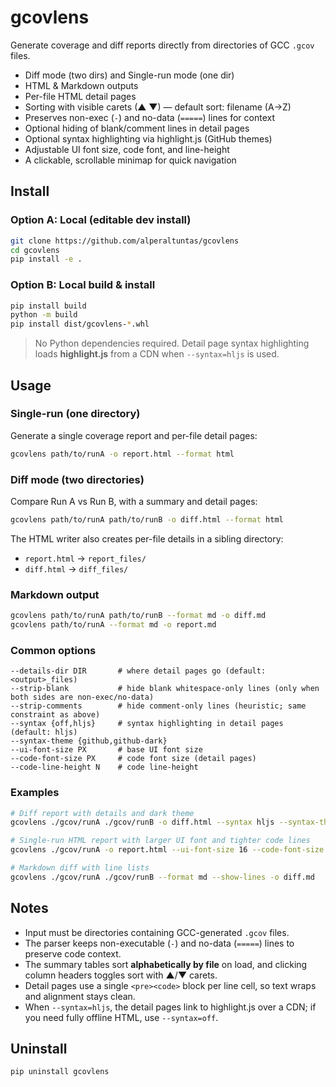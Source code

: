 # gcovlens

Generate coverage and diff reports directly from directories of GCC `.gcov` files.

- Diff mode (two dirs) and Single-run mode (one dir)
- HTML & Markdown outputs
- Per-file HTML detail pages
- Sorting with visible carets (▲ ▼) — default sort: filename (A→Z)
- Preserves non-exec (`-`) and no-data (`=====`) lines for context
- Optional hiding of blank/comment lines in detail pages
- Optional syntax highlighting via highlight.js (GitHub themes)
- Adjustable UI font size, code font, and line-height
- A clickable, scrollable minimap for quick navigation

## Install

### Option A: Local (editable dev install)
```bash
git clone https://github.com/alperaltuntas/gcovlens
cd gcovlens
pip install -e .
```

### Option B: Local build & install
```bash
pip install build
python -m build
pip install dist/gcovlens-*.whl
```


> No Python dependencies required. Detail page syntax highlighting loads **highlight.js** from a CDN when `--syntax=hljs` is used.

## Usage

### Single-run (one directory)
Generate a single coverage report and per-file detail pages:
```bash
gcovlens path/to/runA -o report.html --format html
```

### Diff mode (two directories)
Compare Run A vs Run B, with a summary and detail pages:
```bash
gcovlens path/to/runA path/to/runB -o diff.html --format html
```

The HTML writer also creates per-file details in a sibling directory:
- `report.html` → `report_files/`
- `diff.html` → `diff_files/`

### Markdown output
```bash
gcovlens path/to/runA path/to/runB --format md -o diff.md
gcovlens path/to/runA --format md -o report.md
```

### Common options
```
--details-dir DIR       # where detail pages go (default: <output>_files)
--strip-blank           # hide blank whitespace-only lines (only when both sides are non-exec/no-data)
--strip-comments        # hide comment-only lines (heuristic; same constraint as above)
--syntax {off,hljs}     # syntax highlighting in detail pages (default: hljs)
--syntax-theme {github,github-dark}
--ui-font-size PX       # base UI font size
--code-font-size PX     # code font size (detail pages)
--code-line-height N    # code line-height
```

### Examples
```bash
# Diff report with details and dark theme
gcovlens ./gcov/runA ./gcov/runB -o diff.html --syntax hljs --syntax-theme github-dark

# Single-run HTML report with larger UI font and tighter code lines
gcovlens ./gcov/runA -o report.html --ui-font-size 16 --code-font-size 12 --code-line-height 1.2

# Markdown diff with line lists
gcovlens ./gcov/runA ./gcov/runB --format md --show-lines -o diff.md
```

## Notes

- Input must be directories containing GCC-generated `.gcov` files.
- The parser keeps non-executable (`-`) and no-data (`=====`) lines to preserve code context.
- The summary tables sort **alphabetically by file** on load, and clicking column headers toggles sort with ▲/▼ carets.
- Detail pages use a single `<pre><code>` block per line cell, so text wraps and alignment stays clean.
- When `--syntax=hljs`, the detail pages link to highlight.js over a CDN; if you need fully offline HTML, use `--syntax=off`.

## Uninstall
```bash
pip uninstall gcovlens
```
